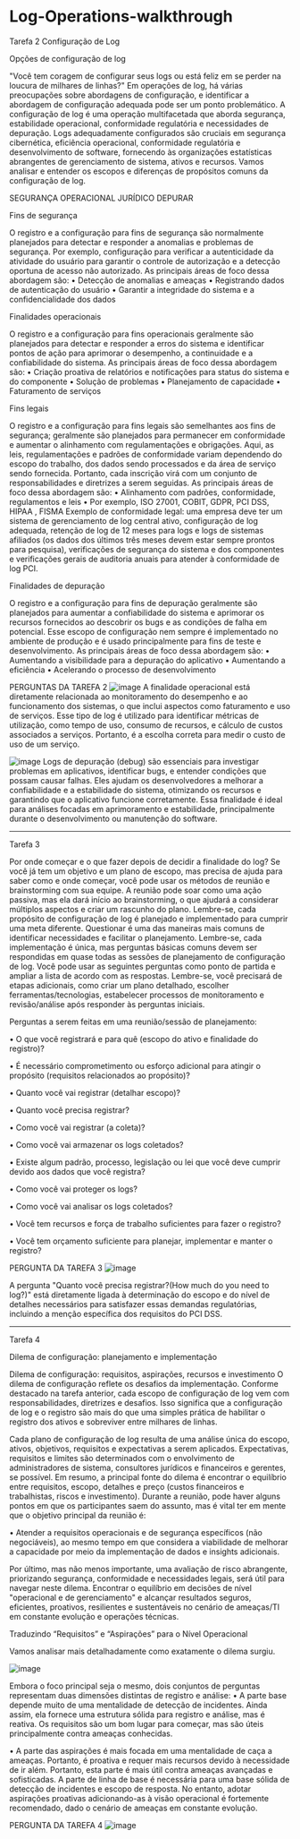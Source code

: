 # Log-Operations-walkthrough
Tarefa 2 Configuração de Log

Opções de configuração de log

"Você tem coragem de configurar seus logs ou está feliz em se perder na loucura de milhares de linhas?" Em operações de log, há várias preocupações sobre abordagens de configuração, e identificar a abordagem de configuração adequada pode ser um ponto problemático. 
A configuração de log é uma operação multifacetada que aborda segurança, estabilidade operacional, conformidade regulatória e necessidades de depuração. Logs adequadamente configurados são cruciais em segurança cibernética, eficiência operacional, conformidade regulatória e desenvolvimento de software, fornecendo às organizações estatísticas abrangentes de gerenciamento de sistema, ativos e recursos. Vamos analisar e entender os escopos e diferenças de propósitos comuns da configuração de log.

SEGURANÇA
OPERACIONAL
JURÍDICO
DEPURAR


Fins de segurança

O registro e a configuração para fins de segurança são normalmente planejados para detectar e responder a anomalias e problemas de segurança. Por exemplo, configuração para verificar a autenticidade da atividade do usuário para garantir o controle de autorização e a detecção oportuna de acesso não autorizado. As principais áreas de foco dessa abordagem são:
•	Detecção de anomalias e ameaças
•	Registrando dados de autenticação do usuário
•	Garantir a integridade do sistema e a confidencialidade dos dados


Finalidades operacionais

O registro e a configuração para fins operacionais geralmente são planejados para detectar e responder a erros do sistema e identificar pontos de ação para aprimorar o desempenho, a continuidade e a confiabilidade do sistema. As principais áreas de foco dessa abordagem são:
•	Criação proativa de relatórios e notificações para status do sistema e do componente
•	Solução de problemas
•	Planejamento de capacidade
•	Faturamento de serviços


Fins legais

O registro e a configuração para fins legais são semelhantes aos fins de segurança; geralmente são planejados para permanecer em conformidade e aumentar o alinhamento com regulamentações e obrigações. Aqui, as leis, regulamentações e padrões de conformidade variam dependendo do escopo do trabalho, dos dados sendo processados e da área de serviço sendo fornecida. Portanto, cada inscrição virá com um conjunto de responsabilidades e diretrizes a serem seguidas. As principais áreas de foco dessa abordagem são:
•	Alinhamento com padrões, conformidade, regulamentos e leis
•	Por exemplo, ISO 27001, COBIT, GDPR, PCI DSS, HIPAA , FISMA
Exemplo de conformidade legal:  uma empresa deve ter um sistema de gerenciamento de log central ativo, configuração de log adequada, retenção de log de 12 meses para logs e logs de sistemas afiliados (os dados dos últimos três meses devem estar sempre prontos para pesquisa), verificações de segurança do sistema e dos componentes e verificações gerais de auditoria anuais para atender à conformidade de log PCI.


Finalidades de depuração

O registro e a configuração para fins de depuração geralmente são planejados para aumentar a confiabilidade do sistema e aprimorar os recursos fornecidos ao descobrir os bugs e as condições de falha em potencial. Esse escopo de configuração nem sempre é implementado no ambiente de produção e é usado principalmente para fins de teste e desenvolvimento. As principais áreas de foco dessa abordagem são:
•	Aumentando a visibilidade para a depuração do aplicativo
•	Aumentando a eficiência
•	Acelerando o processo de desenvolvimento

PERGUNTAS DA TAREFA 2
![image](https://github.com/user-attachments/assets/3ac50b4d-65d5-4afd-9a16-6b4395420ae4)
A finalidade operacional está diretamente relacionada ao monitoramento do desempenho e ao funcionamento dos sistemas, o que inclui aspectos como faturamento e uso de serviços. Esse tipo de log é utilizado para identificar métricas de utilização, como tempo de uso, consumo de recursos, e cálculo de custos associados a serviços. Portanto, é a escolha correta para medir o custo de uso de um serviço.


![image](https://github.com/user-attachments/assets/77a57617-c2b1-4e5f-89b8-186d6fe24cf9)
Logs de depuração (debug) são essenciais para investigar problemas em aplicativos, identificar bugs, e entender condições que possam causar falhas. Eles ajudam os desenvolvedores a melhorar a confiabilidade e a estabilidade do sistema, otimizando os recursos e garantindo que o aplicativo funcione corretamente. Essa finalidade é ideal para análises focadas em aprimoramento e estabilidade, principalmente durante o desenvolvimento ou manutenção do software.

-------------------------------------------------------------------------------------------------------------------------------------------------------------------------------


Tarefa 3

Por onde começar e o que fazer depois de decidir a finalidade do log?
Se você já tem um objetivo e um plano de escopo, mas precisa de ajuda para saber como e onde começar, você pode usar os métodos de reunião e brainstorming com sua equipe. A reunião pode soar como uma ação passiva, mas ela dará início ao brainstorming, o que ajudará a considerar múltiplos aspectos e criar um rascunho do plano.
Lembre-se, cada propósito de configuração de log é planejado e implementado para cumprir uma meta diferente. Questionar é uma das maneiras mais comuns de identificar necessidades e facilitar o planejamento. Lembre-se, cada implementação é única, mas perguntas básicas comuns devem ser respondidas em quase todas as sessões de planejamento de configuração de log. Você pode usar as seguintes perguntas como ponto de partida e ampliar a lista de acordo com as respostas. Lembre-se, você precisará de etapas adicionais, como criar um plano detalhado, escolher ferramentas/tecnologias, estabelecer processos de monitoramento e revisão/análise após responder às perguntas iniciais.


Perguntas a serem feitas em uma reunião/sessão de planejamento:

•	O que você registrará e para quê (escopo do ativo e finalidade do registro)?

•	É necessário comprometimento ou esforço adicional para atingir o propósito (requisitos relacionados ao propósito)?

•	Quanto você vai registrar (detalhar escopo)?

•	Quanto você precisa registrar?

•	Como você vai registrar (a coleta)?

•	Como você vai armazenar os logs coletados?

•	Existe algum padrão, processo, legislação ou lei que você deve cumprir devido aos dados que você registra?

•	Como você vai proteger os logs?

•	Como você vai analisar os logs coletados?

•	Você tem recursos e força de trabalho suficientes para fazer o registro?

•	Você tem orçamento suficiente para planejar, implementar e manter o registro?


PERGUNTA DA TAREFA 3
![image](https://github.com/user-attachments/assets/ff7e337f-3662-4cc5-a805-7c3b97a62d18)

A pergunta "Quanto você precisa registrar?(How much do you need to log?)" está diretamente ligada à determinação do escopo e do nível de detalhes necessários para satisfazer essas demandas regulatórias, incluindo a menção específica dos requisitos do PCI DSS.


-------------------------------------------------------------------------------------------------------------------------------------------------------------------------------

Tarefa 4

Dilema de configuração: planejamento e implementação

Dilema de configuração: requisitos, aspirações, recursos e investimento
O dilema de configuração reflete os desafios da implementação. Conforme destacado na tarefa anterior, cada escopo de configuração de log vem com responsabilidades, diretrizes e desafios. Isso significa que a configuração de log e o registro são mais do que uma simples prática de habilitar o registro dos ativos e sobreviver entre milhares de linhas.

Cada plano de configuração de log resulta de uma análise única do escopo, ativos, objetivos, requisitos e expectativas a serem aplicados. Expectativas, requisitos e limites são determinados com o envolvimento de administradores de sistema, consultores jurídicos e financeiros e gerentes, se possível. Em resumo, a principal fonte do dilema é encontrar o equilíbrio entre requisitos, escopo, detalhes e preço (custos financeiros e trabalhistas, riscos e investimento). Durante a reunião, pode haver alguns pontos em que os participantes saem do assunto, mas é vital ter em mente que o objetivo principal da reunião é:

•	Atender a requisitos operacionais e de segurança específicos (não negociáveis), ao mesmo tempo em que considera a viabilidade de melhorar a capacidade por meio da implementação de dados e insights adicionais.

Por último, mas não menos importante, uma avaliação de risco abrangente, priorizando segurança, conformidade e necessidades legais, será útil para navegar neste dilema. Encontrar o equilíbrio em decisões de nível "operacional e de gerenciamento" e alcançar resultados seguros, eficientes, proativos, resilientes e sustentáveis no cenário de ameaças/TI em constante evolução e operações técnicas.

Traduzindo “Requisitos” e “Aspirações” para o Nível Operacional

Vamos analisar mais detalhadamente como exatamente o dilema surgiu.

![image](https://github.com/user-attachments/assets/3096ea39-7d84-485f-b4de-c4ede9d5f1b0)

Embora o foco principal seja o mesmo, dois conjuntos de perguntas representam duas dimensões distintas de registro e análise:
•	A parte base depende muito de uma mentalidade de detecção de incidentes. Ainda assim, ela fornece uma estrutura sólida para registro e análise, mas é reativa. Os requisitos são um bom lugar para começar, mas são úteis principalmente contra ameaças conhecidas.


•	A parte das aspirações é mais focada em uma mentalidade de caça a ameaças. Portanto, é proativa e requer mais recursos devido à necessidade de ir além. Portanto, esta parte é mais útil contra ameaças avançadas e sofisticadas. 
A parte de linha de base é necessária para uma base sólida de detecção de incidentes e escopo de resposta. No entanto, adotar aspirações proativas adicionando-as à visão operacional é fortemente recomendado, dado o cenário de ameaças em constante evolução. 

PERGUNTA DA TAREFA 4
![image](https://github.com/user-attachments/assets/f8b2fb65-e745-4cfe-9eed-14635317c1e0)






